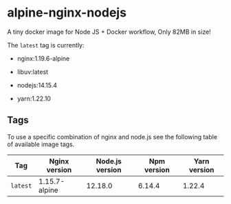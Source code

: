 # alpine-nginx-nodejs

A tiny docker image for Node JS + Docker workflow, Only 82MB in size!


The ```latest``` tag is currently:

- nginx:1.19.6-alpine

- libuv:latest

- nodejs:14.15.4

- yarn:1.22.10

## Tags

To use a specific combination of nginx and node.js see the following table of available image tags.

Tag | Nginx version | Node.js version | Npm version | Yarn version
--- | --- | --- | --- | ---
`latest` | 1.15.7-alpine | 12.18.0 | 6.14.4 | 1.22.4
